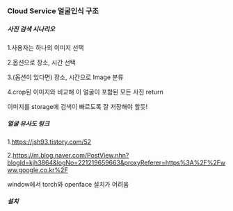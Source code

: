 ### Cloud Service 얼굴인식 구조

##### 사진 검색 시나리오
1.사용자는 하나의 이미지 선택

2.옵션으로 장소, 시간 선택

3.(옵션이 있다면) 장소, 시간으로 Image 분류 

4.crop된 이미지와 비교해 이 얼굴이 포함된 모든 사진 return

이미지를 storage에 검색이 빠르도록 잘 저장해야 할듯!

##### 얼굴 유사도 링크

1.https://jsh93.tistory.com/52

2.https://m.blog.naver.com/PostView.nhn?blogId=kjh3864&logNo=221219659663&proxyReferer=https%3A%2F%2Fwww.google.co.kr%2F

window에서 torch와 openface 설치가 어려움


##### 설치